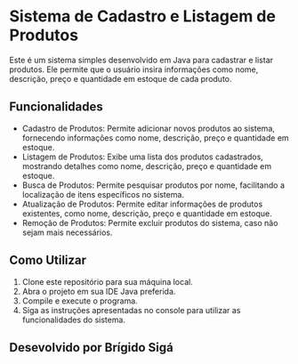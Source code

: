 # Sistema de Cadastro e Listagem de Produtos

Este é um sistema simples desenvolvido em Java para cadastrar e listar produtos. Ele permite que o usuário insira informações como nome, descrição, preço e quantidade em estoque de cada produto.

## Funcionalidades

- Cadastro de Produtos: Permite adicionar novos produtos ao sistema, fornecendo informações como nome, descrição, preço e quantidade em estoque.
- Listagem de Produtos: Exibe uma lista dos produtos cadastrados, mostrando detalhes como nome, descrição, preço e quantidade em estoque.
- Busca de Produtos: Permite pesquisar produtos por nome, facilitando a localização de itens específicos no sistema.
- Atualização de Produtos: Permite editar informações de produtos existentes, como nome, descrição, preço e quantidade em estoque.
- Remoção de Produtos: Permite excluir produtos do sistema, caso não sejam mais necessários.

## Como Utilizar

1. Clone este repositório para sua máquina local.
2. Abra o projeto em sua IDE Java preferida.
3. Compile e execute o programa.
4. Siga as instruções apresentadas no console para utilizar as funcionalidades do sistema.

## Desevolvido por Brígido Sigá
